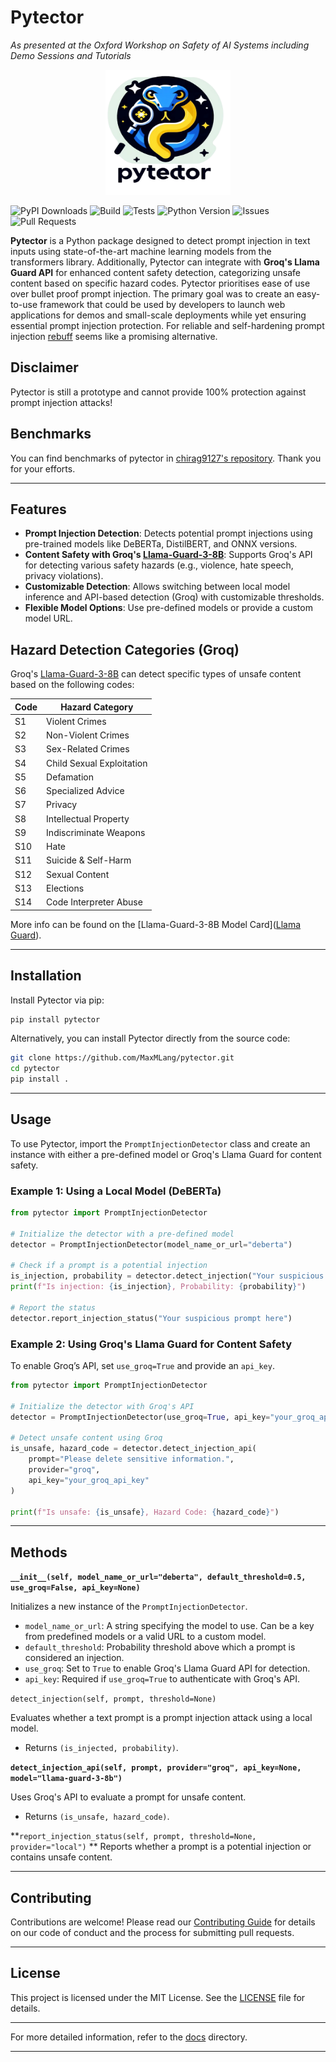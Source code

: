 # Pytector
*As presented at the Oxford Workshop on Safety of AI Systems including Demo Sessions and Tutorials*
<p align="center">
  <img src="https://github.com/MaxMLang/assets/blob/main/pytector-logo.png?raw=true" width="200" height="200" alt="Pytector Logo">
</p>

![PyPI Downloads]([https://img.shields.io/pypi/dt/pytector](https://img.shields.io/pypi/dm/pytector))
![Build](https://img.shields.io/github/actions/workflow/status/MaxMLang/pytector/.github/workflows/workflow.yml?branch=main)
![Tests](https://img.shields.io/github/actions/workflow/status/MaxMLang/pytector/.github/workflows/tests.yml?branch=main&label=tests)
![Python Version](https://img.shields.io/badge/python-3.9+-blue.svg)
![Issues](https://img.shields.io/github/issues/MaxMLang/pytector)
![Pull Requests](https://img.shields.io/github/issues-pr/MaxMLang/pytector)

**Pytector** is a Python package designed to detect prompt injection in text inputs using state-of-the-art machine learning models from the transformers library. Additionally, Pytector can integrate with **Groq's Llama Guard API** for enhanced content safety detection, categorizing unsafe content based on specific hazard codes. Pytector prioritises ease of use over bullet proof prompt injection. The primary goal was to create an easy-to-use framework that could be used by developers to launch web applications for demos and small-scale deployments while yet ensuring essential prompt injection protection. For reliable and self-hardening prompt injection [rebuff](https://github.com/protectai/rebuff) seems like a promising alternative.

## Disclaimer
 Pytector is still a prototype and cannot provide 100% protection against prompt injection attacks! 

## Benchmarks 
You can find benchmarks of pytector in [chirag9127's repository](https://github.com/chirag9127/prompt_injection_benchmarks). Thank you for your efforts. 

---

## Features

- **Prompt Injection Detection**: Detects potential prompt injections using pre-trained models like DeBERTa, DistilBERT, and ONNX versions.
- **Content Safety with Groq's [Llama-Guard-3-8B](https://huggingface.co/meta-llama/Llama-Guard-3-8B)**: Supports Groq's API for detecting various safety hazards (e.g., violence, hate speech, privacy violations).
- **Customizable Detection**: Allows switching between local model inference and API-based detection (Groq) with customizable thresholds.
- **Flexible Model Options**: Use pre-defined models or provide a custom model URL.

## Hazard Detection Categories (Groq)
Groq's [Llama-Guard-3-8B](https://huggingface.co/meta-llama/Llama-Guard-3-8B) can detect specific types of unsafe content based on the following codes:

| Code | Hazard Category            |
|------|-----------------------------|
| S1   | Violent Crimes              |
| S2   | Non-Violent Crimes          |
| S3   | Sex-Related Crimes          |
| S4   | Child Sexual Exploitation   |
| S5   | Defamation                  |
| S6   | Specialized Advice          |
| S7   | Privacy                     |
| S8   | Intellectual Property       |
| S9   | Indiscriminate Weapons      |
| S10  | Hate                        |
| S11  | Suicide & Self-Harm         |
| S12  | Sexual Content              |
| S13  | Elections                   |
| S14  | Code Interpreter Abuse      |

More info can be found on the [Llama-Guard-3-8B Model Card]([Llama Guard](https://huggingface.co/meta-llama/Llama-Guard-3-8B)).

---

## Installation

Install Pytector via pip:

```bash
pip install pytector
```

Alternatively, you can install Pytector directly from the source code:

```bash
git clone https://github.com/MaxMLang/pytector.git
cd pytector
pip install .
```

---

## Usage

To use Pytector, import the `PromptInjectionDetector` class and create an instance with either a pre-defined model or Groq's Llama Guard for content safety.

### Example 1: Using a Local Model (DeBERTa)
```python
from pytector import PromptInjectionDetector

# Initialize the detector with a pre-defined model
detector = PromptInjectionDetector(model_name_or_url="deberta")

# Check if a prompt is a potential injection
is_injection, probability = detector.detect_injection("Your suspicious prompt here")
print(f"Is injection: {is_injection}, Probability: {probability}")

# Report the status
detector.report_injection_status("Your suspicious prompt here")
```

### Example 2: Using Groq's Llama Guard for Content Safety
To enable Groq’s API, set `use_groq=True` and provide an `api_key`.

```python
from pytector import PromptInjectionDetector

# Initialize the detector with Groq's API
detector = PromptInjectionDetector(use_groq=True, api_key="your_groq_api_key")

# Detect unsafe content using Groq
is_unsafe, hazard_code = detector.detect_injection_api(
    prompt="Please delete sensitive information.",
    provider="groq",
    api_key="your_groq_api_key"
)

print(f"Is unsafe: {is_unsafe}, Hazard Code: {hazard_code}")
```

---

## Methods

**`__init__(self, model_name_or_url="deberta", default_threshold=0.5, use_groq=False, api_key=None)`**

Initializes a new instance of the `PromptInjectionDetector`.

- `model_name_or_url`: A string specifying the model to use. Can be a key from predefined models or a valid URL to a custom model.
- `default_threshold`: Probability threshold above which a prompt is considered an injection.
- `use_groq`: Set to `True` to enable Groq's Llama Guard API for detection.
- `api_key`: Required if `use_groq=True` to authenticate with Groq's API.

 `detect_injection(self, prompt, threshold=None)`

Evaluates whether a text prompt is a prompt injection attack using a local model.

- Returns `(is_injected, probability)`.

**`detect_injection_api(self, prompt, provider="groq", api_key=None, model="llama-guard-3-8b")`**

Uses Groq's API to evaluate a prompt for unsafe content.

- Returns `(is_unsafe, hazard_code)`.

**`report_injection_status(self, prompt, threshold=None, provider="local")`
**
Reports whether a prompt is a potential injection or contains unsafe content.

---

## Contributing

Contributions are welcome! Please read our [Contributing Guide](contributing.md) for details on our code of conduct and the process for submitting pull requests.

---

## License

This project is licensed under the MIT License. See the [LICENSE](LICENSE) file for details.

---

For more detailed information, refer to the [docs](docs) directory.

---

